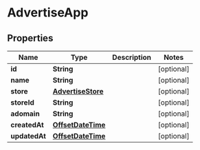 # AdvertiseApp

## Properties
Name | Type | Description | Notes
------------ | ------------- | ------------- | -------------
**id** | **String** |  |  [optional]
**name** | **String** |  |  [optional]
**store** | [**AdvertiseStore**](AdvertiseStore.md) |  |  [optional]
**storeId** | **String** |  |  [optional]
**adomain** | **String** |  |  [optional]
**createdAt** | [**OffsetDateTime**](OffsetDateTime.md) |  |  [optional]
**updatedAt** | [**OffsetDateTime**](OffsetDateTime.md) |  |  [optional]
